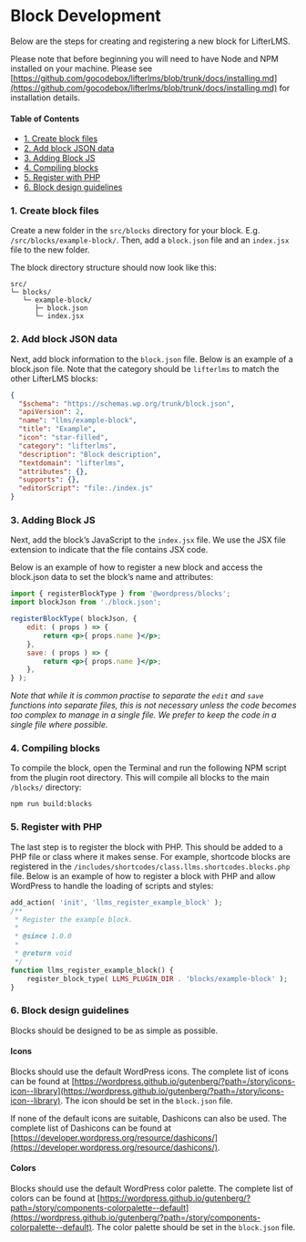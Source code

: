# Block Development

Below are the steps for creating and registering a new block for LifterLMS.

Please note that before beginning you will need to have Node and NPM installed on your machine. Please see [https://github.com/gocodebox/lifterlms/blob/trunk/docs/installing.md](https://github.com/gocodebox/lifterlms/blob/trunk/docs/installing.md) for installation details.

#### Table of Contents
- [1. Create block files](#1-create-block-files)
- [2. Add block JSON data](#2-add-block-json-data)
- [3. Adding Block JS](#3-adding-block-js)
- [4. Compiling blocks](#4-compiling-blocks)
- [5. Register with PHP](#5-register-with-php)
- [6. Block design guidelines](#6-block-design-guidelines)

### 1. Create block files

Create a new folder in the `src/blocks` directory for your block. E.g. `/src/blocks/example-block/`. Then, add a `block.json` file and an `index.jsx` file to the new folder.

The block directory structure should now look like this:

```shell
src/
└─ blocks/
   └─ example-block/
      ├─ block.json
      └─ index.jsx
```

### 2. Add block JSON data

Next, add block information to the `block.json` file. Below is an example of a block.json file. Note that the category should be `lifterlms` to match the other LifterLMS blocks:

```json
{
  "$schema": "https://schemas.wp.org/trunk/block.json",
  "apiVersion": 2,
  "name": "llms/example-block",
  "title": "Example",
  "icon": "star-filled",
  "category": "lifterlms",
  "description": "Block description",
  "textdomain": "lifterlms",
  "attributes": {},
  "supports": {},
  "editorScript": "file:./index.js"
}
```

### 3. Adding Block JS

Next, add the block’s JavaScript to the `index.jsx` file. We use the JSX file extension to indicate that the file contains JSX code.

Below is an example of how to register a new block and access the block.json data to set the block’s name and attributes:

```jsx
import { registerBlockType } from '@wordpress/blocks';
import blockJson from './block.json';

registerBlockType( blockJson, {
    edit: ( props ) => {
        return <p>{ props.name }</p>;
    },
    save: ( props ) => {
        return <p>{ props.name }</p>;
    },
} );
```

*Note that while it is common practise to separate the `edit` and `save` functions into separate files, this is not necessary unless the code becomes too complex to manage in a single file. We prefer to keep the code in a single file where possible.*

### 4. Compiling blocks

To compile the block, open the Terminal and run the following NPM script from the plugin root directory. This will compile all blocks to the main `/blocks/` directory:

`npm run build:blocks`

### 5. Register with PHP

The last step is to register the block with PHP. This should be added to a PHP file or class where it makes sense. For example, shortcode blocks are registered in the `/includes/shortcodes/class.llms.shortcodes.blocks.php` file. Below is an example of how to register a block with PHP and allow WordPress to handle the loading of scripts and styles:

```php
add_action( 'init', 'llms_register_example_block' );
/**
 * Register the example block.
 *
 * @since 1.0.0
 *
 * @return void
 */
function llms_register_example_block() {
    register_block_type( LLMS_PLUGIN_DIR . 'blocks/example-block' );
}
```

### 6. Block design guidelines

Blocks should be designed to be as simple as possible.

#### Icons

Blocks should use the default WordPress icons. The complete list of icons can be found at [https://wordpress.github.io/gutenberg/?path=/story/icons-icon--library](https://wordpress.github.io/gutenberg/?path=/story/icons-icon--library). The icon should be set in the `block.json` file.

If none of the default icons are suitable, Dashicons can also be used. The complete list of Dashicons can be found at [https://developer.wordpress.org/resource/dashicons/](https://developer.wordpress.org/resource/dashicons/).

#### Colors

Blocks should use the default WordPress color palette. The complete list of colors can be found at [https://wordpress.github.io/gutenberg/?path=/story/components-colorpalette--default](https://wordpress.github.io/gutenberg/?path=/story/components-colorpalette--default). The color palette should be set in the `block.json` file.
